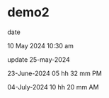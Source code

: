 # demo2
date

10 May 2024 10:30 am

update 25-may-2024

23-June-2024 05 hh 32 mm PM

04-July-2024 10 hh 20 mm AM
